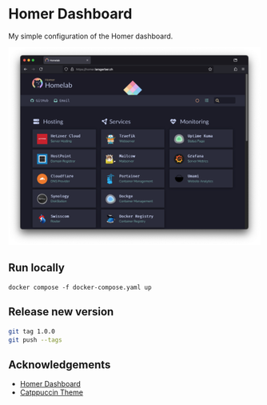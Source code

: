 # Homer Dashboard

My simple configuration of the Homer dashboard.

![Homer Dashboard](assets/images/demo.png?v=2)

## Run locally

`docker compose -f docker-compose.yaml up`

## Release new version

```bash
git tag 1.0.0
git push --tags
```

## Acknowledgements

- [Homer Dashboard](https://github.com/bastienwirtz/homer)
- [Catppuccin Theme](https://github.com/mrpbennett/catppucin-homer)
